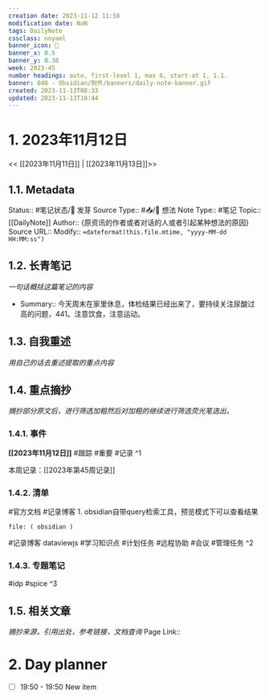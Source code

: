 ```yaml
---
creation date: 2023-11-12 11:58
modification date: NaN
tags: DailyNote
cssclass: noyaml
banner_icon: 💌
banner_x: 0.5
banner_y: 0.38
week: 2023-45
number headings: auto, first-level 1, max 6, start-at 1, 1.1.
banner: 040 - Obsidian/附件/banners/daily-note-banner.gif
created: 2023-11-13T08:33
updated: 2023-11-13T10:44
---
```


# 1. 2023年11月12日

<< [[2023年11月11日]] | [[2023年11月13日]]>>

## 1.1. Metadata

Status:: #笔记状态/🌱 发芽
Source Type:: #📥/💭 想法 
Note Type:: #笔记
Topic:: [[DailyNote]]
Author:: {原资讯的作者或者对话的人或者引起某种想法的原因}
Source URL::
Modify:: `=dateformat(this.file.mtime, "yyyy-MM-dd HH:MM:ss")`

## 1.2. 长青笔记

_一句话概括这篇笔记的内容_

- Summary:: 今天周末在家里休息，体检结果已经出来了，要持续关注尿酸过高的问题，441。注意饮食，注意运动。

## 1.3. 自我重述

_用自己的话去重述提取的重点内容_

## 1.4. 重点摘抄

_摘抄部分原文后，进行筛选加粗然后对加粗的继续进行筛选荧光笔选出。_

### 1.4.1. 事件

**[[2023年11月12日]]** 
#跟踪 
#重要 
#记录
^1

本周记录：[[2023年第45周记录]]

### 1.4.2. 清单

#官方文档 
#记录博客 1. obsidian自带query检索工具，预览模式下可以查看结果
```query
file: ( obsidian )
```
#记录博客 dataviewjs
#学习知识点 
#计划任务 
#远程协助
#会议 
#管理任务
^2

### 1.4.3. 专题笔记

#idp
#spice
^3

## 1.5. 相关文章

_摘抄来源，引用出处，参考链接，文档查询_
Page Link::


# 2. Day planner

- [ ] 19:50 - 19:50 New item
